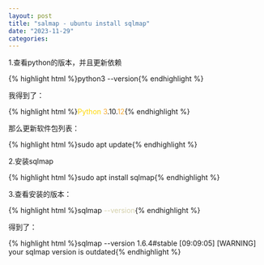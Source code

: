 ```yaml
---
layout: post
title: "salmap - ubuntu install sqlmap"
date: "2023-11-29"
categories: 
---
```

<p>1.查看python的版本，并且更新依赖</p>
{% highlight html %}python3 --version{% endhighlight %}
<p>我得到了：</p>
{% highlight html %}<span style="color:#ffd700">Python</span> <span style="color:#f5ab35">3</span>.10.<span style="color:#f5ab35">12</span>{% endhighlight %}
<p>那么更新软件包列表：</p>
{% highlight html %}sudo apt update{% endhighlight %}
<p>2.安装sqlmap</p>
{% highlight html %}sudo apt install sqlmap{% endhighlight %}
<p>3.查看安装的版本：</p>
{% highlight html %}sqlmap <span style="color:#d4d0ab">--version</span>{% endhighlight %}
<p>得到了：</p>
{% highlight html %}sqlmap --version
1.6.4#stable
[09:09:05] [WARNING] your sqlmap version is outdated{% endhighlight %}
<p>&nbsp;</p>
<p>&nbsp;</p>
